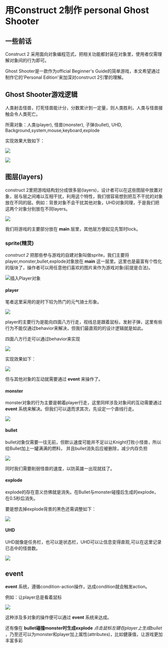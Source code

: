 # 用Construct 2制作 personal Ghost Shooter

## 一些前话
Construct 2 采用面向对象编程范式，把相关功能都封装在对象里，使用者仅需理解对象间的行为即可。

Ghost Shooter是一款作为official Beginner's Guide的简单游戏，本文希望通过制作它的'Personal Edition'来加深对construct 2引擎的理解。

## Ghost Shooter游戏逻辑

人类射击怪兽，打死怪兽能计分，分数累计到一定量，则人类胜利，人类与怪兽接触会令人类死亡。

所需对象：人类(player), 怪兽(monster), 子弹(bullet), UHD, Background,system,mouse,keyboard,explode

实现效果大致如下：

![](images/giff.gif)

![](images/7.png)

## 图层(layers)

construct 2里把游戏结构划分成很多层(layers)，设计者可以在这些图层中放置对象，层与层之间难以互相干扰，利用这个特性，我们很容易想到把互不干扰的对象放在不同的层。例如：背景对象不会干扰其他对象，UHD对象同理，于是我们把这两个对象分别放在不同layers。

![](images/1.png)

我们将游戏的主要部分放在 **main** 层里，其他层方便起见先暂时lock。

### sprite(精灵)

*construct 2* 把那些参与游戏的自建对象叫做sprite，我们主要将player,monster,bullet,explode对象放在 **main** 这一层里。这里也是最富有个性化的版块了，操作者可以用任意他们喜欢的图片来作为游戏对象(前提是合法)。

![插入Player对象](images/2.png)

#### player

笔者这里采用的是时下较为热门的元气骑士形象。

![](images/Knight.png)

player的主要行为是能向四面八方行走，视线总是跟着鼠标，发射子弹，这里有些行为不能仅通过behavior来解决，但我们最直观的的设计逻辑就是如此。

四面八方行走可以通过behavior来实现

![](images/3.png)

实现效果如下：

![](images/gifff.gif)

但与其他对象的互动就需要通过 **event** 来操作了。

#### monster

monster对象的行为主要是朝着player行走，这里同样涉及对象间的互动需要通过 **event** 系统来解决。但我们可以退而求其次，先设定一个直线行走。

![](images/4.png)

#### bullet

bullet对象仅需要一往无前，但默认速度可能并不足以让Knight打败小怪兽，所以给Bullet加上一罐满满的燃料，
并且bullet消失后应被删除，减少内存负担

![](images/giffff.gif)

同时我们需要削弱怪兽的速度，以防英雄一出现就挂了。

#### explode

explode的存在意义仿佛就是消失。在Bullet与monster碰撞后生成的explode，在0.5秒后消失。

要是想去掉explode背景的黑色还需调整如下：

![](images/5.png)


#### UHD

UHD就像是任务栏，也可以是状态栏，UHD可以让信息变得直观,可以在这里记录已击中的怪兽数。

![](images/8.png)




## event

**event** 系统，遵循condition-action操作，达成condition就会触发action。

例如：让player总是看着鼠标

![](images/6.png)

这种涉及多对象的操作便可以通过 **event** 系统来达成。

还有像在 **bullet碰撞monster时生成explode** *点击鼠标左键在player上生成bullet* ，乃至还可以为monster和player加上属性(attributes)，比如健康值，让游戏更加丰富多彩
